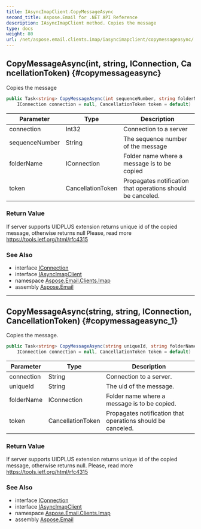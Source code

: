 ```yaml
---
title: IAsyncImapClient.CopyMessageAsync
second_title: Aspose.Email for .NET API Reference
description: IAsyncImapClient method. Copies the message
type: docs
weight: 80
url: /net/aspose.email.clients.imap/iasyncimapclient/copymessageasync/
---
```

## CopyMessageAsync(int, string, IConnection, CancellationToken) {#copymessageasync}

Copies the message

```csharp
public Task<string> CopyMessageAsync(int sequenceNumber, string folderName, 
    IConnection connection = null, CancellationToken token = default)
```

| Parameter | Type | Description |
| --- | --- | --- |
| connection | Int32 | Connection to a server |
| sequenceNumber | String | The sequence number of the message |
| folderName | IConnection | Folder name where a message is to be copied |
| token | CancellationToken | Propagates notification that operations should be canceled. |

### Return Value

If server supports UIDPLUS extension returns unique id of the copied message, otherwise returns null Please, read more https://tools.ietf.org/html/rfc4315

### See Also

* interface [IConnection](../../../aspose.email.clients/iconnection/)
* interface [IAsyncImapClient](../)
* namespace [Aspose.Email.Clients.Imap](../../iasyncimapclient/)
* assembly [Aspose.Email](../../../)

---

## CopyMessageAsync(string, string, IConnection, CancellationToken) {#copymessageasync_1}

Copies the message.

```csharp
public Task<string> CopyMessageAsync(string uniqueId, string folderName, 
    IConnection connection = null, CancellationToken token = default)
```

| Parameter | Type | Description |
| --- | --- | --- |
| connection | String | Connection to a server. |
| uniqueId | String | The uid of the message. |
| folderName | IConnection | Folder name where a message is to be copied. |
| token | CancellationToken | Propagates notification that operations should be canceled. |

### Return Value

If server supports UIDPLUS extension returns unique id of the copied message, otherwise returns null. Please, read more https://tools.ietf.org/html/rfc4315

### See Also

* interface [IConnection](../../../aspose.email.clients/iconnection/)
* interface [IAsyncImapClient](../)
* namespace [Aspose.Email.Clients.Imap](../../iasyncimapclient/)
* assembly [Aspose.Email](../../../)


